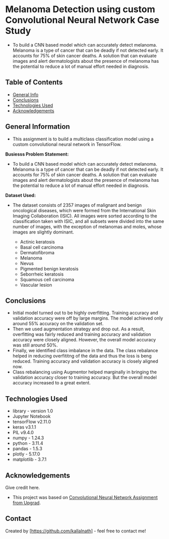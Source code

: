 # Melanoma Detection using custom Convolutional Neural Network Case Study
- To build a CNN based model which can accurately detect melanoma. Melanoma is a type of cancer that can be deadly if not detected early. It accounts for 75% of skin   cancer deaths. A solution that can evaluate images and alert dermatologists about the presence of melanoma has the potential to reduce a lot of manual effort needed in diagnosis.


## Table of Contents
* [General Info](#general-information)
* [Conclusions](#conclusions)
* [Technologies Used](#technologies-used)
* [Acknowledgements](#acknowledgements)

<!-- You can include any other section that is pertinent to your problem -->

## General Information
- This assignment is to build a multiclass classification model using a custom convolutional neural network in TensorFlow.

**Busiesss Problem Statement:**
- To build a CNN based model which can accurately detect melanoma. Melanoma is a type of cancer that can be deadly if not detected early. It accounts for 75% of skin cancer deaths. A solution that can evaluate images and alert dermatologists about the presence of melanoma has the potential to reduce a lot of manual effort needed in diagnosis.

**Dataset Used:**
- The dataset consists of 2357 images of malignant and benign oncological diseases, which were formed from the International Skin Imaging Collaboration (ISIC). All images were sorted according to the classification taken with ISIC, and all subsets were divided into the same number of images, with the exception of melanomas and moles, whose images are slightly dominant.

    - Actinic keratosis
    - Basal cell carcinoma
    - Dermatofibroma
    - Melanoma
    - Nevus
    - Pigmented benign keratosis
    - Seborrheic keratosis
    - Squamous cell carcinoma
    - Vascular lesion

<!-- You don't have to answer all the questions - just the ones relevant to your project. -->

## Conclusions
- Initial model turned out to be highly overfitting. Training accuracy and validation accuracy were off by large margins. The model achieved only around 55% accuracy on the validation set.
- Then we used augmentation strategy and drop out. As a result, overfitting was fairly reduced and training accuracy and validation accuracy were closely aligned. However, the overall model accuracy was still around 50%.
- Finally, we identified class imbalance in the data. The class rebalance helped in reducing overfititng of the data and thus the loss is beng reduced. Training accuracy and validation accuracy is closely aligned now.
- Class rebalancing using Augmentor helped marginally in bringing the validation accuracy closer to training accuracy. But the overall model accuracy increased to a great extent.

<!-- You don't have to answer all the questions - just the ones relevant to your project. -->


## Technologies Used
- library - version 1.0
- Jupyter Notebook
- tensorFlow v2.11.0
- keras v3.1.1
- PIL v9.4.0
- numpy - 1.24.3
- python - 3.11.4
- pandas - 1.5.3
- plotly - 5.17.0
- matplotlib - 3.7.1

<!-- As the libraries versions keep on changing, it is recommended to mention the version of library used in this project -->

## Acknowledgements
Give credit here.
- This project was based on [Convolutional Neural Network Assignment from Upgrad](https://learn.upgrad.com/course/4705/segment/47956/289239/880085/4398556).


## Contact
Created by [https://github.com/kallalnath] - feel free to contact me!


<!-- Optional -->
<!-- ## License -->
<!-- This project is open source and available under the [... License](). -->

<!-- You don't have to include all sections - just the one's relevant to your project -->
